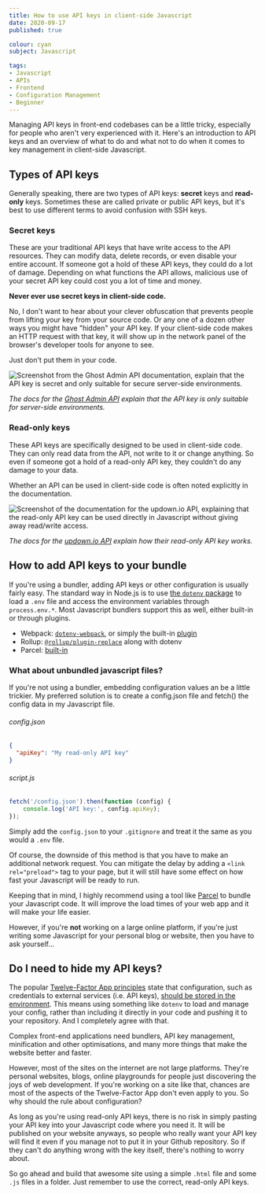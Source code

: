 ```yaml
---
title: How to use API keys in client-side Javascript
date: 2020-09-17
published: true

colour: cyan
subject: Javascript

tags:
- Javascript
- APIs
- Frontend
- Configuration Management
- Beginner
---
```


Managing API keys in front-end codebases can be a little tricky, especially for people who aren't very experienced with it. Here's an introduction to API keys and an overview of what to do and what not to do when it comes to key management in client-side Javascript.

<!--more-->

## Types of API keys
Generally speaking, there are two types of API keys: **secret** keys and **read-only** keys. Sometimes these are called private or public API keys, but it's best to use different terms to avoid confusion with SSH keys.

### Secret keys
These are your traditional API keys that have write access to the API resources. They can modify data, delete records, or even disable your entire account. If someone got a hold of these API keys, they could do a lot of damage. Depending on what functions the API allows, malicious use of your secret API key could cost you a lot of time and money.

**Never ever use secret keys in client-side code.**

No, I don't want to hear about your clever obfuscation that prevents people from lifting your key from your source code. Or any one of a dozen other ways you might have "hidden" your API key. If your client-side code makes an HTTP request with that key, it will show up in the network panel of the browser's developer tools for anyone to see.

Just don't put them in your code.

![Screenshot from the Ghost Admin API documentation, explain that the API key is secret and only suitable for secure server-side environments.](/images/posts/how-to-use-api-keys-in-client-side-javascript/secret-key-ghost.png)

_The docs for the [Ghost Admin API](https://ghost.org/docs/api/v3/admin/#authentication) explain that the API key is only suitable for server-side environments._

### Read-only keys
These API keys are specifically designed to be used in client-side code. They can only read data from the API, not write to it or change anything. So even if someone got a hold of a read-only API key, they couldn't do any damage to your data.

Whether an API can be used in client-side code is often noted explicitly in the documentation.

![Screenshot of the documentation for the updown.io API, explaining that the read-only API key can be used directly in Javascript without giving away read/write access.](/images/posts/how-to-use-api-keys-in-client-side-javascript/ro-key-updown.png)

_The docs for the [updown.io API](https://updown.io/api) explain how their read-only API key works._

## How to add API keys to your bundle
If you're using a bundler, adding API keys or other configuration is usually fairly easy. The standard way in Node.js is to use [the `dotenv` package](https://www.npmjs.com/package/dotenv) to load a `.env` file and access the environment variables through `process.env.*`. Most Javascript bundlers support this as well, either built-in or through plugins.

- Webpack: [`dotenv-webpack`](https://www.npmjs.com/package/dotenv-webpack), or simply the built-in [plugin](https://webpack.js.org/plugins/define-plugin/)
- Rollup: [`@rollup/plugin-replace`](https://www.npmjs.com/package/@rollup/plugin-replace) along with dotenv
- Parcel: [built-in](https://parceljs.org/env.html)

### What about unbundled javascript files?
If you're not using a bundler, embedding configuration values an be a little trickier. My preferred solution is to create a config.json file and fetch() the config data in my Javascript file.

###### config.json
```json
{
  "apiKey": "My read-only API key"
}
```

###### script.js
```javascript
fetch('/config.json').then(function (config) {
    console.log('API key:', config.apiKey);
});
```

Simply add the `config.json` to your `.gitignore` and treat it the same as you would a `.env` file.

Of course, the downside of this method is that you have to make an additional network request. You can mitigate the delay by adding a `<link rel="preload">` tag to your page, but it will still have some effect on how fast your Javascript will be ready to run.

Keeping that in mind, I highly recommend using a tool like [Parcel](https://parceljs.org/) to bundle your Javascript code. It will improve the load times of your web app and it will make your life easier.

However, if you're **not** working on a large online platform, if you're just writing some Javascript for your personal blog or website, then you have to ask yourself...

## Do I need to hide my API keys?
The popular [Twelve-Factor App principles](https://12factor.net/) state that configuration, such as credentials to external services (i.e. API keys), [should be stored in the environment](https://12factor.net/config). This means using something like `dotenv` to load and manage your config, rather than including it directly in your code and pushing it to your repository. And I completely agree with that.

Complex front-end applications need bundlers, API key management, minification and other optimisations, and many more things that make the website better and faster.

However, most of the sites on the internet are not large platforms. They're personal websites, blogs, online playgrounds for people just discovering the joys of web development. If you're working on a site like that, chances are most of the aspects of the Twelve-Factor App don't even apply to you. So why should the rule about configuration?

As long as you're using read-only API keys, there is no risk in simply pasting your API key into your Javascript code where you need it. It will be published on your website anyways, so people who really want your API key will find it even if you manage not to put it in your Github repository. So if they can't do anything wrong with the key itself, there's nothing to worry about.

So go ahead and build that awesome site using a simple `.html` file and some `.js` files in a folder. Just remember to use the correct, read-only API keys.
